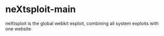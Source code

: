 # neXtsploit-main
neXtsploit is the global webkit exploit, combining all system exploits with one website

